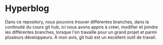 # Hyperblog
Dans ce repository, nous pouvons trouver différentes branches, 
dans la continuité du cours git hub, ici nous avons appris à créer, 
modifier et joindre les différentes branches, lorsque l'on travaille 
pour un grand projet et parmi plusieurs développeurs.
À mon avis, git hub est un excellent outil de travail.
